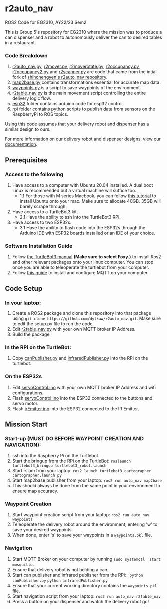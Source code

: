 # r2auto_nav
ROS2 Code for EG2310, AY22/23 Sem2

This is Group 5's repository for EG2310 where the mission was to produce a can dispenser and a robot to autonomously deliver the can to desired tables in a restaurant.

### Code Breakdown

1. [r2auto_nav.py](r2auto_nav.py), [r2mover.py](r2mover.py), [r2moverotate.py](r2moverotate.py), [r2occupancy.py](r2occupancy.py), [r2occupancy2.py](r2occupancy2.py) and [r2scanner.py](r2scanner.py) are code that came from the intial fork of [shihchengyen's r2auto_nav repository](https://github.com/shihchengyen/r2auto_nav).
2. [map2base.py](map2base.py) contains transformations essential for accurate map data.
3. [waypoints.py](waypoints.py) is a script to save waypoints of the environment.
4. [r2table_nav.py](r2table_nav.py) is the main movement script controlling the entire delivery logic flow.
5. [esp32](esp32) folder contains arduino code for esp32 control.
6. [rpi](rpi) folder contains python scripts to publish data from sensors on the RaspberryPi to ROS topics.

Using this code assumes that your delivery robot and dispenser has a similar design to ours.

For more information on our delivery robot and dispenser designs, view our [documentation](documentation.pdf).


## Prerequisites

### Access to the following
1. Have access to a computer with Ubuntu 20.04 installed. A dual boot Linux is recommended but a virtual machine will suffice too. 
    - 1.1 For those with M series Macbook, you can follow [this tutorial](https://www.youtube.com/watch?v=suntoEurFio) to install Ubuntu onto your mac. Make sure to allocate 40GB. 35GB will barely scrape through.
2. Have access to a TurtleBot3 kit. 
    - 2.1 Have the ability to ssh into the TurtleBot3 RPi.
3. Have access to two ESP32s.
    - 3.1 Have the ability to flash code into the ESP32s through the Arduino IDE with ESP32 boards installed or an IDE of your choice.

### Software Installation Guide
1. Follow [the TurtleBot3 manual](https://emanual.robotis.com/docs/en/platform/turtlebot3/quick-start/) **(Make sure to select Foxy.)** to install Ros2 and other relevant packages onto your linux computer. You can stop once you are able to teleoperate the turtlebot from your computer.
2. Follow [this guide](https://www.engineersgarage.com/raspberry-pi-esp32-esp8266-mqtt-iot/) to install and configure MQTT on your computer.

## Code Setup

### In your laptop:
1. Create a ROS2 package and clone this repository into that package using ```git clone https://github.com/dylkaw/r2auto_nav.git```. Make sure to edit the setup.py file to run the code.
2. Edit [r2table_nav.py](r2table_nav.py) with your own MQTT broker IP Address.
3. Build the package.

### In the RPi on the TurtleBot:
1. Copy [canPublisher.py](rpi/canPublisher.py) and [infraredPublisher.py](rpi/infraredPublisher.py) into the RPi on the turtlebot.

### On the ESP32s
1. Edit [servoControl.ino](esp32/servoControl.ino) with your own MQTT broker IP Address and wifi configurations.
2. Flash [servoControl.ino](esp32/servoControl.ino) into the ESP32 connected to the buttons and servo motor.
3. Flash [irEmitter.ino](esp32/irEmitter.ino) into the ESP32 connected to the IR Emitter.

## Mission Start

### Start-up (MUST DO BEFORE WAYPOINT CREATION AND NAVIGATION):
1. ssh into the Raspberry Pi on the Turtlebot.
2. Start the bringup from the RPi on the TurtleBot: ```roslaunch turtlebot3_bringup turtlebot3_robot.launch```
3. Start rslam from your laptop: 
  ``` ros2 launch turtlebot3_cartographer cartographer.launch.py ```
4. Start map2base publisher from your laptop:
``` ros2 run auto_nav map2base ```
5. This should always be done from the same point in your environment to ensure map accuracy.

### Waypoint Creation
1. Start waypoint creation script from your laptop:
``` ros2 run auto_nav waypoints ```
2. Teleoperate the delivery robot around the environment, entering 'w' to save your desired waypoints.
3. When done, enter 's' to save your waypoints in a `waypoints.pkl` file.

### Navigation
1. Start MQTT Broker on your computer by running ```sudo systemctl  start mosquitto```.
2. Ensure that delivery robot is not holding a can.
3. Start can publisher and infrared publisher from the RPi:
``` python canPublisher.py``` ``` python infraredPublisher.py ```
4. Ensure that your current working directory contains the `waypoints.pkl` file.
5. Start navigation script from your laptop:
``` ros2 run auto_nav r2table_nav ```
6. Press a button on your dispenser and watch the delivery robot go!

  

